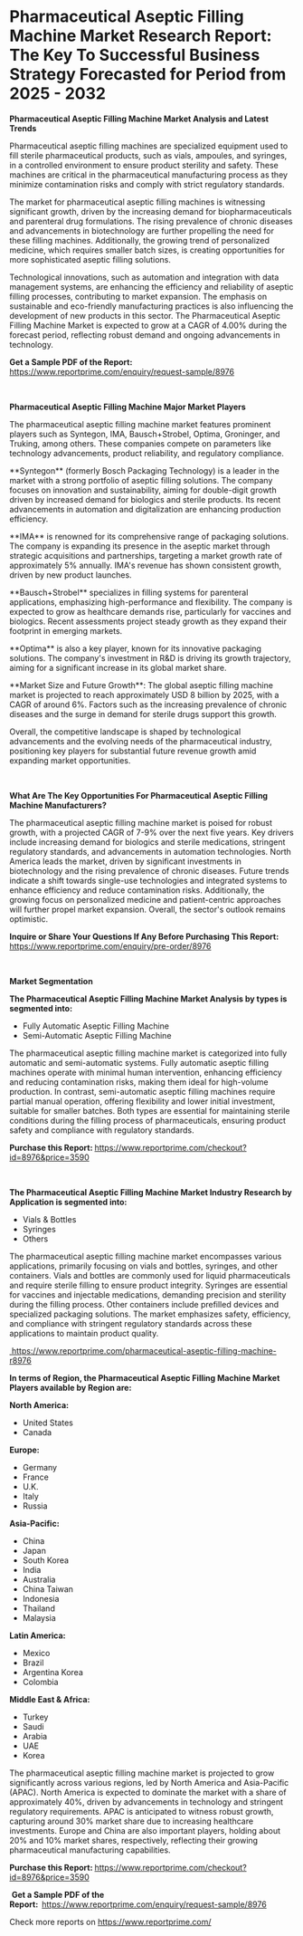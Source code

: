 <p><h1>Pharmaceutical Aseptic Filling Machine Market Research Report: The Key To Successful Business Strategy Forecasted for Period from 2025 - 2032</h1></p><p><strong>Pharmaceutical Aseptic Filling Machine Market Analysis and Latest Trends</strong></p>
<p><p>Pharmaceutical aseptic filling machines are specialized equipment used to fill sterile pharmaceutical products, such as vials, ampoules, and syringes, in a controlled environment to ensure product sterility and safety. These machines are critical in the pharmaceutical manufacturing process as they minimize contamination risks and comply with strict regulatory standards.</p><p>The market for pharmaceutical aseptic filling machines is witnessing significant growth, driven by the increasing demand for biopharmaceuticals and parenteral drug formulations. The rising prevalence of chronic diseases and advancements in biotechnology are further propelling the need for these filling machines. Additionally, the growing trend of personalized medicine, which requires smaller batch sizes, is creating opportunities for more sophisticated aseptic filling solutions.</p><p>Technological innovations, such as automation and integration with data management systems, are enhancing the efficiency and reliability of aseptic filling processes, contributing to market expansion. The emphasis on sustainable and eco-friendly manufacturing practices is also influencing the development of new products in this sector. The Pharmaceutical Aseptic Filling Machine Market is expected to grow at a CAGR of 4.00% during the forecast period, reflecting robust demand and ongoing advancements in technology.</p></p>
<p><strong>Get a Sample PDF of the Report:&nbsp;</strong> <a href="https://www.reportprime.com/enquiry/request-sample/8976?utm_campaign=2277&utm_medium=2&utm_source=Github&utm_content=ia&utm_term=20032025&utm_id=pharmaceutical-aseptic-filling-machine">https://www.reportprime.com/enquiry/request-sample/8976</a></p>
<p>&nbsp;</p>
<p><strong>Pharmaceutical Aseptic Filling Machine Major Market Players</strong></p>
<p><p>The pharmaceutical aseptic filling machine market features prominent players such as Syntegon, IMA, Bausch+Strobel, Optima, Groninger, and Truking, among others. These companies compete on parameters like technology advancements, product reliability, and regulatory compliance.</p><p>**Syntegon** (formerly Bosch Packaging Technology) is a leader in the market with a strong portfolio of aseptic filling solutions. The company focuses on innovation and sustainability, aiming for double-digit growth driven by increased demand for biologics and sterile products. Its recent advancements in automation and digitalization are enhancing production efficiency.</p><p>**IMA** is renowned for its comprehensive range of packaging solutions. The company is expanding its presence in the aseptic market through strategic acquisitions and partnerships, targeting a market growth rate of approximately 5% annually. IMA's revenue has shown consistent growth, driven by new product launches.</p><p>**Bausch+Strobel** specializes in filling systems for parenteral applications, emphasizing high-performance and flexibility. The company is expected to grow as healthcare demands rise, particularly for vaccines and biologics. Recent assessments project steady growth as they expand their footprint in emerging markets.</p><p>**Optima** is also a key player, known for its innovative packaging solutions. The company's investment in R&D is driving its growth trajectory, aiming for a significant increase in its global market share.</p><p>**Market Size and Future Growth**: The global aseptic filling machine market is projected to reach approximately USD 8 billion by 2025, with a CAGR of around 6%. Factors such as the increasing prevalence of chronic diseases and the surge in demand for sterile drugs support this growth.</p><p>Overall, the competitive landscape is shaped by technological advancements and the evolving needs of the pharmaceutical industry, positioning key players for substantial future revenue growth amid expanding market opportunities.</p></p>
<p>&nbsp;</p>
<p><strong>What Are The Key Opportunities For Pharmaceutical Aseptic Filling Machine Manufacturers?</strong></p>
<p><p>The pharmaceutical aseptic filling machine market is poised for robust growth, with a projected CAGR of 7-9% over the next five years. Key drivers include increasing demand for biologics and sterile medications, stringent regulatory standards, and advancements in automation technologies. North America leads the market, driven by significant investments in biotechnology and the rising prevalence of chronic diseases. Future trends indicate a shift towards single-use technologies and integrated systems to enhance efficiency and reduce contamination risks. Additionally, the growing focus on personalized medicine and patient-centric approaches will further propel market expansion. Overall, the sector's outlook remains optimistic.</p></p>
<p><strong>Inquire or Share Your Questions If Any Before Purchasing This Report:</strong> <a href="https://www.reportprime.com/enquiry/pre-order/8976?utm_campaign=2277&utm_medium=2&utm_source=Github&utm_content=ia&utm_term=20032025&utm_id=pharmaceutical-aseptic-filling-machine">https://www.reportprime.com/enquiry/pre-order/8976</a></p>
<p>&nbsp;</p>
<p><strong>Market Segmentation</strong></p>
<p><strong>The Pharmaceutical Aseptic Filling Machine Market Analysis by types is segmented into:</strong></p>
<p><ul><li>Fully Automatic Aseptic Filling Machine</li><li>Semi-Automatic Aseptic Filling Machine</li></ul></p>
<p><p>The pharmaceutical aseptic filling machine market is categorized into fully automatic and semi-automatic systems. Fully automatic aseptic filling machines operate with minimal human intervention, enhancing efficiency and reducing contamination risks, making them ideal for high-volume production. In contrast, semi-automatic aseptic filling machines require partial manual operation, offering flexibility and lower initial investment, suitable for smaller batches. Both types are essential for maintaining sterile conditions during the filling process of pharmaceuticals, ensuring product safety and compliance with regulatory standards.</p></p>
<p><strong>Purchase this Report:&nbsp;</strong><a href="https://www.reportprime.com/checkout?id=8976&price=3590&utm_campaign=2277&utm_medium=2&utm_source=Github&utm_content=ia&utm_term=20032025&utm_id=pharmaceutical-aseptic-filling-machine">https://www.reportprime.com/checkout?id=8976&price=3590</a></p>
<p>&nbsp;</p>
<p><strong>The Pharmaceutical Aseptic Filling Machine Market Industry Research by Application is segmented into:</strong></p>
<p><ul><li>Vials & Bottles</li><li>Syringes</li><li>Others</li></ul></p>
<p><p>The pharmaceutical aseptic filling machine market encompasses various applications, primarily focusing on vials and bottles, syringes, and other containers. Vials and bottles are commonly used for liquid pharmaceuticals and require sterile filling to ensure product integrity. Syringes are essential for vaccines and injectable medications, demanding precision and sterility during the filling process. Other containers include prefilled devices and specialized packaging solutions. The market emphasizes safety, efficiency, and compliance with stringent regulatory standards across these applications to maintain product quality.</p></p>
<p><a href="https://www.reportprime.com/pharmaceutical-aseptic-filling-machine-r8976?utm_campaign=2277&utm_medium=2&utm_source=Github&utm_content=ia&utm_term=20032025&utm_id=pharmaceutical-aseptic-filling-machine">&nbsp;https://www.reportprime.com/pharmaceutical-aseptic-filling-machine-r8976</a></p>
<p><strong>In terms of Region, the Pharmaceutical Aseptic Filling Machine Market Players available by Region are:</strong></p>
<p>
    <p> <strong> North America: </strong>
        <ul>
            <li>United States</li>
            <li>Canada</li>
        </ul>
        </p> 
    <p> <strong> Europe: </strong>
        <ul>
            <li>Germany</li>
            <li>France</li>
            <li>U.K.</li>
            <li>Italy</li>
            <li>Russia</li>
        </ul>
        </p> 
    <p> <strong> Asia-Pacific: </strong>
        <ul>
            <li>China</li>
            <li>Japan</li>
            <li>South Korea</li>
            <li>India</li>
            <li>Australia</li>
            <li>China Taiwan</li>
            <li>Indonesia</li>
            <li>Thailand</li>
            <li>Malaysia</li>
        </ul>
        </p> 
    <p> <strong> Latin America: </strong>
        <ul>
            <li>Mexico</li>
            <li>Brazil</li>
            <li>Argentina Korea</li>
            <li>Colombia</li>
        </ul>
        </p> 
    <p> <strong> Middle East & Africa: </strong>
        <ul>
            <li>Turkey</li>
            <li>Saudi</li>
            <li>Arabia</li>
            <li>UAE</li>
            <li>Korea</li>
        </ul>
    </p>
    </p>
<p><p>The pharmaceutical aseptic filling machine market is projected to grow significantly across various regions, led by North America and Asia-Pacific (APAC). North America is expected to dominate the market with a share of approximately 40%, driven by advancements in technology and stringent regulatory requirements. APAC is anticipated to witness robust growth, capturing around 30% market share due to increasing healthcare investments. Europe and China are also important players, holding about 20% and 10% market shares, respectively, reflecting their growing pharmaceutical manufacturing capabilities.</p></p>
<p><strong>Purchase this Report: </strong><a href="https://www.reportprime.com/checkout?id=8976&price=3590&utm_campaign=2277&utm_medium=2&utm_source=Github&utm_content=ia&utm_term=20032025&utm_id=pharmaceutical-aseptic-filling-machine">https://www.reportprime.com/checkout?id=8976&price=3590</a></p>
<p>&nbsp;<strong>Get a Sample PDF of the Report:&nbsp;&nbsp;</strong><a href="https://www.reportprime.com/enquiry/request-sample/8976?utm_campaign=2277&utm_medium=2&utm_source=Github&utm_content=ia&utm_term=20032025&utm_id=pharmaceutical-aseptic-filling-machine">https://www.reportprime.com/enquiry/request-sample/8976</a></p>
<p><strong></strong></p>
<p>Check more reports on <a href="https://www.reportprime.com/?utm_campaign=2277&utm_medium=2&utm_source=Github&utm_content=ia&utm_term=20032025&utm_id=pharmaceutical-aseptic-filling-machine">https://www.reportprime.com/</a></p>
